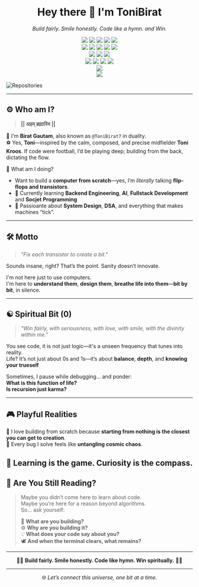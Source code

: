 <!-- README.md -->

<h1 align="center">Hey there 👋 I'm ToniBirat</h1>

<p align="center">
  <em>Build fairly. Smile honestly. Code like a hymn. and Win.</em>
</p>

<p align="center">

  <!-- Programming Languages -->
  <img src="https://img.shields.io/badge/-Python-3776AB?style=for-the-badge&logo=python&logoColor=white" />
  <img src="https://img.shields.io/badge/-C++-00599C?style=for-the-badge&logo=c%2B%2B&logoColor=white" />
  <img src="https://img.shields.io/badge/-JavaScript-F7DF1E?style=for-the-badge&logo=javascript&logoColor=black" />
  <img src="https://img.shields.io/badge/-Java-007396?style=for-the-badge&logo=java&logoColor=white" />
  <img src="https://img.shields.io/badge/-PHP-777BB4?style=for-the-badge&logo=php&logoColor=white" />


  <br/>

  <!-- Frameworks & Libraries -->
  <img src="https://img.shields.io/badge/-Django-092E20?style=for-the-badge&logo=django&logoColor=white" />
  <img src="https://img.shields.io/badge/-React-20232A?style=for-the-badge&logo=react&logoColor=61DAFB" />
  <img src="https://img.shields.io/badge/-Next.js-000000?style=for-the-badge&logo=next.js&logoColor=white" />
  <img src="https://img.shields.io/badge/-Node.js-339933?style=for-the-badge&logo=nodedotjs&logoColor=white" />
  <img src="https://img.shields.io/badge/-OpenCV-5C3EE8?style=for-the-badge&logo=opencv&logoColor=white" />

  <br/>

  <!-- Databases -->
  <img src="https://img.shields.io/badge/-SQL-4479A1?style=for-the-badge&logo=postgresql&logoColor=white" />
  <img src="https://img.shields.io/badge/-MongoDB-47A248?style=for-the-badge&logo=mongodb&logoColor=white" />
  <img src="https://img.shields.io/badge/-Redis-DC382D?style=for-the-badge&logo=redis&logoColor=white" />

  <br/>

  <!-- AI / ML & Data Science -->
  <img src="https://img.shields.io/badge/-Machine%20Learning-FF6F00?style=for-the-badge&logo=scikitlearn&logoColor=white" />
  <img src="https://img.shields.io/badge/-Neural%20Network-FF1493?style=for-the-badge" />
  <img src="https://img.shields.io/badge/-NumPy-013243?style=for-the-badge&logo=numpy&logoColor=white" />
  <img src="https://img.shields.io/badge/-Pandas-150458?style=for-the-badge&logo=pandas&logoColor=white" />

  <br/>

  <!-- DevOps & Containers -->
  <img src="https://img.shields.io/badge/-Docker-2496ED?style=for-the-badge&logo=docker&logoColor=white" />

  <br/>

  <!-- Problem Solving / Competitive Programming -->
  <img src="https://img.shields.io/badge/-LeetCode-FFA116?style=for-the-badge&logo=leetcode&logoColor=black" />

</p>

![Repositories](https://img.shields.io/badge/Total_Repos-53-blue)


---

## ⚙️ Who am I?

> **|| अहम् ब्रह्मास्मि ||**

🙏 I'm **Birat Gautam**, also known as `@ToniBirat7` in duality. <br>
⚽ Yes, **Toni**—inspired by the calm, composed, and precise midfielder **Toni Kroos**. If code were football, I’d be playing deep; building from the back, dictating the flow.

🧠 What am I doing?

- Want to build a **computer from scratch**—yes, I’m *literally* talking **flip-flops and transistors**.
- 🌱 Currently learning **Backend Engineering**, **AI**, **Fullstack Development** and **Socjet Programming**
- 🧩 Passioante about **System Design**, **DSA**, and everything that makes machines “tick”.

---

## 🛠️ Motto

> *"Fix each transistor to create a bit."*

Sounds insane, right? That’s the point. Sanity doesn’t innovate.

I'm not here just to use computers.  
I'm here to **understand them**, **design them**, **breathe life into them**—**bit by bit**, in silence.

---

## ☯️ Spiritual Bit (0)

> *"Win fairly, with seriousness, with love, with smile, with the divinity within me."*

You see code, it is not just logic—it's a unseen frequency that tunes into reality.  
Life? It’s not just about 0s and 1s—it’s about **balance**, **depth**, and **knowing your trueself**

Sometimes, I pause while debugging… and ponder:  
**What is this function of life?**  
**Is recursion just karma?**

---

## 🎮 Playful Realities

👾 I love building from scratch because **starting from nothing is the closest you can get to creation**.  
🌌 Every bug I solve feels like **untangling cosmic chaos**.

🧠 Learning is the game. Curiosity is the compass.  
---

## 🔮 Are You Still Reading?

> Maybe you didn’t come here to learn about code.  
> Maybe you’re here for a reason beyond algorithms.  
> So… ask yourself:
>
> 🌱 **What are you building?**  
> ⚙️ **Why are you building it?**  
> 💡 **What does your code say about you?**  
> 🕊️ **And when the terminal clears, what remains?**

---

<p align="center">
  🧘‍♂️ <strong>Build fairly. Smile honestly. Code like hymn. Win spiritually.</strong> 🧘‍♀️
</p>

---

<p align="center">
  🌐 <em>Let’s connect this universe, one bit at a time.</em>
</p>
